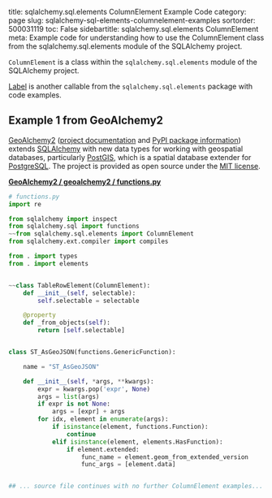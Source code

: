 title: sqlalchemy.sql.elements ColumnElement Example Code
category: page
slug: sqlalchemy-sql-elements-columnelement-examples
sortorder: 500031119
toc: False
sidebartitle: sqlalchemy.sql.elements ColumnElement
meta: Example code for understanding how to use the ColumnElement class from the sqlalchemy.sql.elements module of the SQLAlchemy project.


`ColumnElement` is a class within the `sqlalchemy.sql.elements` module of the SQLAlchemy project.

<a href="/sqlalchemy-sql-elements-label-examples.html">Label</a>
is another callable from the `sqlalchemy.sql.elements` package with code examples.

## Example 1 from GeoAlchemy2
[GeoAlchemy2](https://github.com/geoalchemy/geoalchemy2)
([project documentation](https://geoalchemy-2.readthedocs.io/en/latest/)
and
[PyPI package information](https://pypi.org/project/GeoAlchemy2/))
extends [SQLAlchemy](/sqlalchemy.html) with new data types for working
with geospatial databases, particularly [PostGIS](http://postgis.net/),
which is a spatial database extender for [PostgreSQL](/postgresql.html).
The project is provided as open source under the
[MIT license](https://github.com/geoalchemy/geoalchemy2/blob/master/COPYING.rst).

[**GeoAlchemy2 / geoalchemy2 / functions.py**](https://github.com/geoalchemy/geoalchemy2/blob/master/geoalchemy2/./functions.py)

```python
# functions.py
import re

from sqlalchemy import inspect
from sqlalchemy.sql import functions
~~from sqlalchemy.sql.elements import ColumnElement
from sqlalchemy.ext.compiler import compiles

from . import types
from . import elements


~~class TableRowElement(ColumnElement):
    def __init__(self, selectable):
        self.selectable = selectable

    @property
    def _from_objects(self):
        return [self.selectable]


class ST_AsGeoJSON(functions.GenericFunction):

    name = "ST_AsGeoJSON"

    def __init__(self, *args, **kwargs):
        expr = kwargs.pop('expr', None)
        args = list(args)
        if expr is not None:
            args = [expr] + args
        for idx, element in enumerate(args):
            if isinstance(element, functions.Function):
                continue
            elif isinstance(element, elements.HasFunction):
                if element.extended:
                    func_name = element.geom_from_extended_version
                    func_args = [element.data]


## ... source file continues with no further ColumnElement examples...

```

